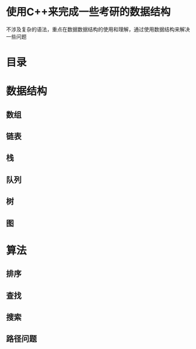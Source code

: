# 使用C++来完成一些考研的数据结构
不涉及复杂的语法，重点在数据数据结构的使用和理解，通过使用数据结构来解决一些问题
# 目录
# 数据结构
## 数组
## 链表
## 栈
## 队列
## 树
## 图
# 算法
## 排序
## 查找
## 搜索
## 路径问题




